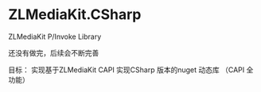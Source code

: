 # ZLMediaKit.CSharp
ZLMediaKit  P/Invoke Library

还没有做完，后续会不断完善

目标：
实现基于ZLMediaKit CAPI 实现CSharp 版本的nuget 动态库 （CAPI 全功能）
